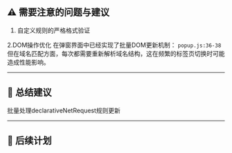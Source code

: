 ## ⚠️ 需要注意的问题与建议

1. 自定义规则的严格格式验证

2.DOM操作优化
在弹窗界面中已经实现了批量DOM更新机制： `popup.js:36-38`
但在域名匹配方面，每次都需要重新解析域名结构，这在频繁的标签页切换时可能造成性能影响。


---

## 📌 总结建议

批量处理declarativeNetRequest规则更新


---

## 📝 后续计划
